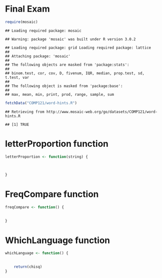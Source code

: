 Final Exam
========================================================


```r
require(mosaic)
```

```
## Loading required package: mosaic
```

```
## Warning: package 'mosaic' was built under R version 3.0.2
```

```
## Loading required package: grid Loading required package: lattice
## 
## Attaching package: 'mosaic'
## 
## The following objects are masked from 'package:stats':
## 
## binom.test, cor, cov, D, fivenum, IQR, median, prop.test, sd, t.test, var
## 
## The following object is masked from 'package:base':
## 
## max, mean, min, print, prod, range, sample, sum
```

```r
fetchData("COMP121/word-hints.R")
```

```
## Retrieving from http://www.mosaic-web.org/go/datasets/COMP121/word-hints.R
```

```
## [1] TRUE
```


# letterProportion function

```r
letterProportion <- function(string) {
    
    
    
}
```



# FreqCompare function

```r
freqCompare <- function() {
    
    
}
```


# WhichLanguage function

```r
whichLanguage <- function() {
    
    
    return(chisq)
}
```





